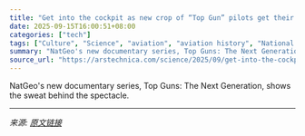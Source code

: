 ```yaml
---
title: "Get into the cockpit as new crop of “Top Gun” pilots get their wings"
date: 2025-09-15T16:00:51+08:00
categories: ["tech"]
tags: ["Culture", "Science", "aviation", "aviation history", "National Geographic", "Top Gun"]
summary: "NatGeo's new documentary series, Top Guns: The Next Generation, shows the sweat behind the spectacle."
source_url: "https://arstechnica.com/science/2025/09/get-into-the-cockpit-as-new-crop-of-top-gun-pilots-get-their-wings/"
---
```


NatGeo's new documentary series, Top Guns: The Next Generation, shows the sweat behind the spectacle.

---

*来源: [原文链接](https://arstechnica.com/science/2025/09/get-into-the-cockpit-as-new-crop-of-top-gun-pilots-get-their-wings/)*
